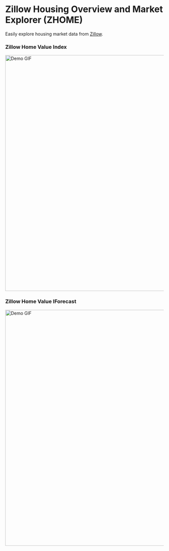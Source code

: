 # Zillow Housing Overview and Market Explorer (ZHOME)
Easily explore housing market data from [Zillow](https://www.zillow.com/research/data/).

### Zillow Home Value Index
<img src="img/zhvi.gif" width="750" alt="Demo GIF">

### Zillow Home Value IForecast
<img src="img/zhvf.gif" width="750" alt="Demo GIF">
